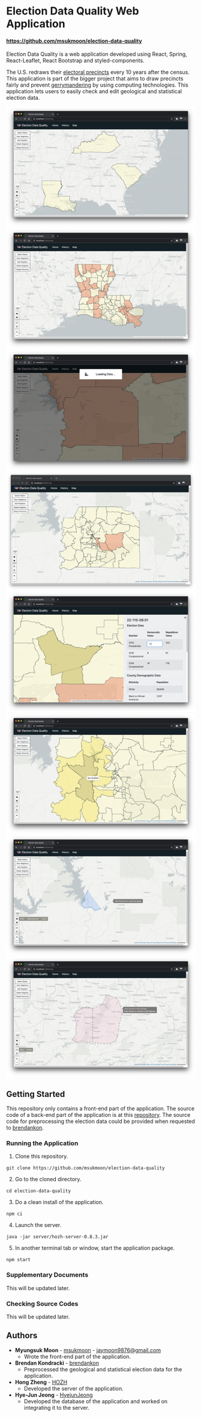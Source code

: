 # Election Data Quality Web Application

#### https://github.com/msukmoon/election-data-quality

Election Data Quality is a web application developed using React, Spring, React-Leaflet, React Bootstrap and styled-components.

The U.S. redraws their [electoral precincts](https://en.wikipedia.org/wiki/Electoral_precinct) every 10 years after the census. This application is part of the bigger project that aims to draw precincts fairly and prevent [gerrymandering](https://en.wikipedia.org/wiki/Gerrymandering) by using computing technologies. This application lets users to easily check and edit geological and statistical election data.

<p align="center">
  <img src="doc/screenshots/states.png" title="State Level View">
  <img src="doc/screenshots/counties.png" title="County Level View">
  <img src="doc/screenshots/loading.png" title="Loading Message">
  <img src="doc/screenshots/precincts.png" title="Precinct Level View">
  <img src="doc/screenshots/sidebar.png" title="Sidebar View">
  <img src="doc/screenshots/neighbors.png" title="Highlighted Neighbors">
  <img src="doc/screenshots/drawing.png" title="Drawing Shape Mode">
  <img src="doc/screenshots/editing.png" title="Editing Shape Mode">
</p>

## Getting Started

This repository only contains a front-end part of the application. The source code of a back-end part of the application is at this [repository](https://github.com/HOZH/hozh-416). The source code for preprocessing the election data could be provided when requested to [brendankon](https://github.com/brendankon).

### Running the Application

1. Clone this repository.

```shell
git clone https://github.com/msukmoon/election-data-quality
```

2. Go to the cloned directory.

```shell
cd election-data-quality
```

3. Do a clean install of the application.

```shell
npm ci
```

4. Launch the server.

```shell
java -jar server/hozh-server-0.8.3.jar
```

5. In another terminal tab or window, start the application package.

```shell
npm start
```

### Supplementary Documents

This will be updated later.

### Checking Source Codes

This will be updated later.

## Authors

- **Myungsuk Moon** - [msukmoon](https://github.com/msukmoon) - jaymoon9876@gmail.com
  - Wrote the front-end part of the application.
- **Brendan Kondracki** - [brendankon](https://github.com/brendankon)
  - Preprocessed the geological and statistical election data for the application.
- **Hong Zheng** - [HOZH](https://github.com/HOZH)
  - Developed the server of the application.
- **Hye-Jun Jeong** - [HyejunJeong](https://github.com/HyejunJeong)
  - Developed the database of the application and worked on integrating it to the server.
